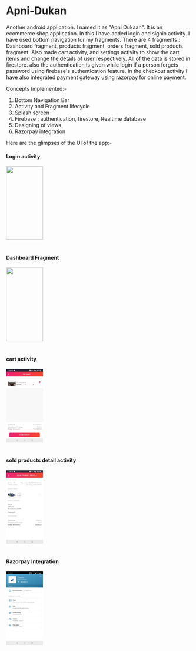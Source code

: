 # Apni-Dukan

Another android application. I named it as "Apni Dukaan". It is an ecommerce shop application. In this I have added login and signin activity. I have used bottom navigation for my fragments. There are 4 fragments : Dashboard fragment, products fragment, orders fragment, sold products fragment. Also made cart activity, and settings activity to show the cart items and change the details of user respectively. All of the data is stored in firestore. also the authentication is given while login if a person forgets password using firebase's authentication feature. In the checkout activity i have also integrated payment gateway using razorpay for online payment.

Concepts Implemented:- 
1. Bottom Navigation Bar
2. Activity and Fragment lifecycle
3. Splash screen
4. Firebase : authentication, firestore, Realtime database
5. Designing of views
6. Razorpay integration

Here are the glimpses of the UI of the app:-

<h4>Login activity</h4>
<img src = "images/login_activity.jpeg.jpeg" height = 200 width = 100/>
<br><br>

<h4>Dashboard Fragment</h4>
<img src = "images/dashboard_fragment.jpeg.jpeg" height = 200 width = 100/>
<br><br>

<h4>cart activity</h4>
<img src = "images/my_cart_activity.jpeg" height = 200 width = 100/>
<br><br>

<h4>sold products detail activity</h4>
<img src = "images/sold_product_details_activity.jpeg" height = 200 width = 100/>
<br><br>

<h4>Razorpay Integration</h4>
<img src = "images/Razorpay_integration.jpeg" height = 200 width = 100/>
<br><br>

